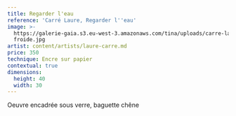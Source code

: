 ```yaml
---
title: Regarder l'eau
reference: 'Carré Laure, Regarder l''eau'
image: >-
  https://galerie-gaia.s3.eu-west-3.amazonaws.com/tina/uploads/carre-laure/galerie-gaia-laure-carre-eau
  froide.jpg
artist: content/artists/laure-carre.md
price: 350
technique: Encre sur papier
contextual: true
dimensions:
  height: 40
  width: 30
---
```


Oeuvre encadrée sous verre, baguette chêne

